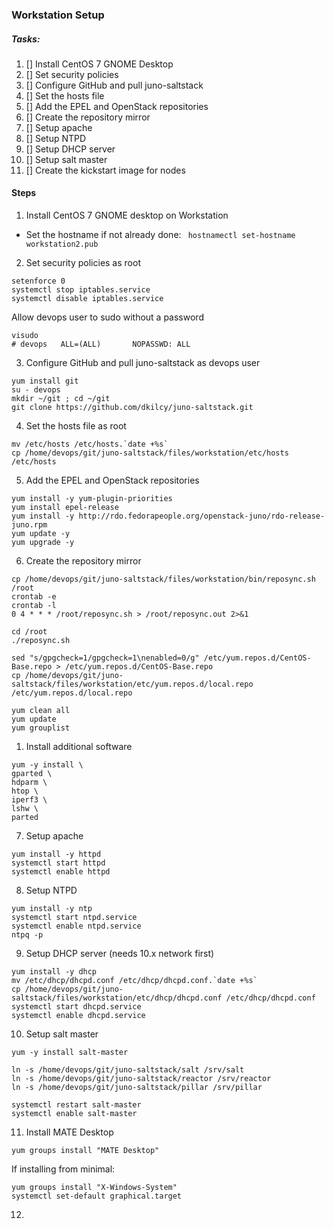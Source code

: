 ### Workstation Setup

##### Tasks:

  1. [] Install CentOS 7 GNOME Desktop
  2. [] Set security policies
  3. [] Configure GitHub and pull juno-saltstack
  4. [] Set the hosts file
  5. [] Add the EPEL and OpenStack repositories
  6. [] Create the repository mirror
  7. [] Setup apache
  8. [] Setup NTPD
  9. [] Setup DHCP server
  10. [] Setup salt master
  11. [] Create the kickstart image for nodes

#### Steps

1. Install CentOS 7 GNOME desktop on Workstation  
  - Set the hostname if not already done: ` hostnamectl set-hostname workstation2.pub`

2. Set security policies as root

```
setenforce 0
systemctl stop iptables.service
systemctl disable iptables.service
```

Allow devops user to sudo without a password
```
visudo
# devops   ALL=(ALL)       NOPASSWD: ALL
```

3. Configure GitHub and pull juno-saltstack as devops user

```
yum install git
su - devops
mkdir ~/git ; cd ~/git
git clone https://github.com/dkilcy/juno-saltstack.git
```   

4. Set the hosts file as root

```
mv /etc/hosts /etc/hosts.`date +%s`
cp /home/devops/git/juno-saltstack/files/workstation/etc/hosts /etc/hosts
```   

5. Add the EPEL and OpenStack repositories  
```
yum install -y yum-plugin-priorities
yum install epel-release
yum install -y http://rdo.fedorapeople.org/openstack-juno/rdo-release-juno.rpm
yum update -y
yum upgrade -y
```   

6. Create the repository mirror  
```
cp /home/devops/git/juno-saltstack/files/workstation/bin/reposync.sh /root
crontab -e
crontab -l
0 4 * * * /root/reposync.sh > /root/reposync.out 2>&1

cd /root
./reposync.sh

sed "s/gpgcheck=1/gpgcheck=1\nenabled=0/g" /etc/yum.repos.d/CentOS-Base.repo > /etc/yum.repos.d/CentOS-Base.repo
cp /home/devops/git/juno-saltstack/files/workstation/etc/yum.repos.d/local.repo /etc/yum.repos.d/local.repo

yum clean all
yum update
yum grouplist
```

1. Install additional software
```
yum -y install \
gparted \
hdparm \
htop \
iperf3 \
lshw \
parted
```

7. Setup apache  
```
yum install -y httpd
systemctl start httpd
systemctl enable httpd
```

8. Setup NTPD  
```
yum install -y ntp
systemctl start ntpd.service
systemctl enable ntpd.service
ntpq -p
```

9. Setup DHCP server  (needs 10.x network first)
```
yum install -y dhcp
mv /etc/dhcp/dhcpd.conf /etc/dhcp/dhcpd.conf.`date +%s`
cp /home/devops/git/juno-saltstack/files/workstation/etc/dhcp/dhcpd.conf /etc/dhcp/dhcpd.conf
systemctl start dhcpd.service
systemctl enable dhcpd.service
```

10. Setup salt master  
```
yum -y install salt-master

ln -s /home/devops/git/juno-saltstack/salt /srv/salt
ln -s /home/devops/git/juno-saltstack/reactor /srv/reactor
ln -s /home/devops/git/juno-saltstack/pillar /srv/pillar

systemctl restart salt-master
systemctl enable salt-master
```

11. Install MATE Desktop
```
yum groups install "MATE Desktop"
```

If installing from minimal:
```
yum groups install "X-Windows-System"
systemctl set-default graphical.target
```

12. 
